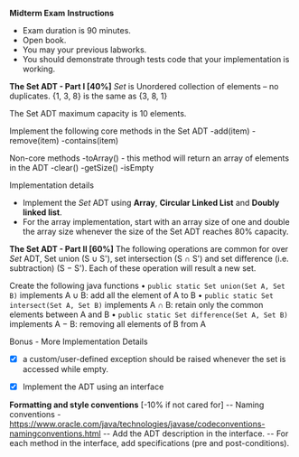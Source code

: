 **Midterm Exam**
**Instructions**
- Exam duration is 90 minutes.
- Open book.
- You may your previous labworks.
- You should demonstrate through tests code that your implementation is working.



**The Set ADT - Part I [40%]**
*Set* is Unordered collection of elements – no duplicates.
{1, 3, 8} is the same as {3, 8, 1}

The Set ADT maximum capacity is 10 elements.

Implement the following core methods in the Set ADT
-add(item)
-remove(item)
-contains(item)

Non-core methods
-toArray() - this method will return an array of elements in the ADT
-clear()
-getSize()
-isEmpty


Implementation details
- Implement the *Set* ADT using **Array**, **Circular Linked List** and **Doubly linked list**.
- For the array implementation, start with an array size of one and double the array size whenever the size of the Set ADT reaches 80% capacity.


**The Set ADT - Part II [60%]**
The following operations are common for over *Set* ADT,
Set union (S ∪ S'), set intersection (S ∩ S') and set difference (i.e. subtraction) (S − S').
Each of these operation will result a new set.

Create the following java functions
• `public static Set union(Set A, Set B)` implements A ∪ B: add all the element of A to B
• `public static Set intersect(Set A, Set B)` implements A ∩ B: retain only the common elements between A and B
• `public static Set difference(Set A, Set B)` implements A − B: removing all elements of B from A



Bonus - More Implementation Details 
<!-- - [x] a custom/user-defined exception should be raised whenever the you reach maximum capacity is reached. -->
- [x] a custom/user-defined exception should be raised whenever the set is accessed while empty.
- [x] Implement the ADT using an interface


**Formatting and style conventions** [-10% if not cared for]
-- Naming conventions - https://www.oracle.com/java/technologies/javase/codeconventions-namingconventions.html
-- Add the ADT description in the interface.
-- For each method in the interface, add specifications (pre and post-conditions).
